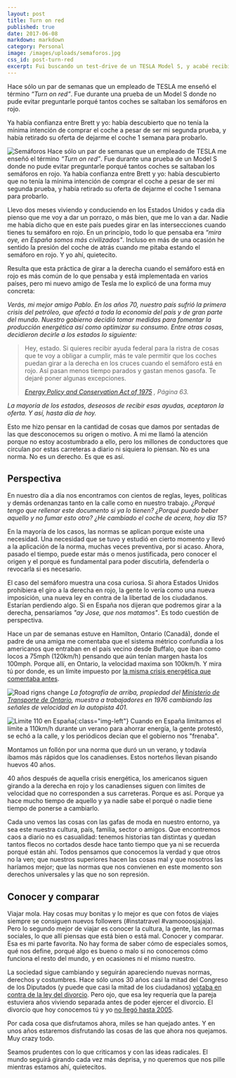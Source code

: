 ```yaml
---
layout: post
title: Turn on red
published: true
date: 2017-06-08
markdown: markdown
category: Personal
image: /images/uploads/semaforos.jpg
css_id: post-turn-red
excerpt: Fui buscando un test-drive de un TESLA Model S, y acabé recibiendo una clase de historia americana.
---
```


Hace sólo un par de semanas que un empleado de TESLA me enseñó el término *“Turn on red”*. Fue durante una prueba de un Model S donde no pude evitar preguntarle porqué tantos coches se saltaban los semáforos en rojo.

Ya había confianza entre Brett y yo: había descubierto que no tenía la mínima intención de comprar el coche a pesar de ser mi segunda prueba, y había retirado su oferta de dejarme el coche 1 semana para probarlo.

![Semáforos](/images/uploads/semaforos.jpg)
Hace sólo un par de semanas que un empleado de TESLA me enseñó el término *“Turn on red”*. Fue durante una prueba de un Model S donde no pude evitar preguntarle porqué tantos coches se saltaban los semáforos en rojo. Ya había confianza entre Brett y yo: había descubierto que no tenía la mínima intención de comprar el coche a pesar de ser mi segunda prueba, y había retirado su oferta de dejarme el coche 1 semana para probarlo.

Llevo dos meses viviendo y conduciendo en los Estados Unidos y cada día pienso que me voy a dar un porrazo, o más bien, que me lo van a dar. Nadie me había dicho que en este país puedes girar en las intersecciones cuando tienes tu semáforo en rojo. En un principio, todo lo que pensaba era *“mira oye, en España somos más civilizados"*. Incluso en más de una ocasión he sentido la presión del coche de atrás cuando me pitaba estando el semáforo en rojo. Y yo ahí, quietecito.

Resulta que esta práctica de girar a la derecha cuando el semáforo está en rojo es más común de lo que pensaba y está implementada en varios países, pero mi nuevo amigo de Tesla me lo explicó de una forma muy concreta:

*Verás, mi mejor amigo Pablo. En los años 70, nuestro país sufrió la primera crisis del petróleo, que afectó a toda la economía del país y de gran parte del mundo. Nuestro gobierno decidió tomar medidas para fomentar la producción energética así como optimizar su consumo. Entre otras cosas, decidieron decirle a los estados lo siguiente:*


>Hey, estado. Si quieres recibir ayuda federal para la ristra de cosas que te voy a obligar a cumplir, más te vale permitir que los coches puedan girar a la derecha en los cruces cuando el semáforo está en rojo. Así pasan menos tiempo parados y gastan menos gasofa. Te dejaré poner algunas excepciones. 
>
> <cite>[Energy Policy and Conservation Act of 1975](https://www.gpo.gov/fdsys/pkg/STATUTE-89/pdf/STATUTE-89-Pg871.pdf) , Página 63.</cite>

*La mayoría de los estados, deseosos de recibir esas ayudas, aceptaron la oferta. Y así, hasta día de hoy.*

Esto me hizo pensar en la cantidad de cosas que damos por sentadas de las que desconocemos su origen o motivo. A mi me llamó la atención porque no estoy acostumbrado a ello, pero los millones de conductores que circulan por estas carreteras a diario ni siquiera lo piensan. No es una norma. No es un derecho. Es que es así.

## Perspectiva

En nuestro día a día nos encontramos con cientos de reglas, leyes, políticas y demás ordenanzas tanto en la calle como en nuestro trabajo. *¿Porqué tengo que rellenar este documento si ya lo tienen? ¿Porqué puedo beber aquello y no fumar esto otro? ¿He cambiado el coche de acera, hoy día 15?*

En la mayoría de los casos, las normas se aplican porque existe una necesidad. Una necesidad que se tuvo y estudió en cierto momento y llevó a la aplicación de la norma, muchas veces preventiva, por si acaso. Ahora, pasado el tiempo, puede estar más o menos justificada, pero conocer el origen y el porqué es fundamental para poder discutirla, defenderla o revocarla si es necesario.

El caso del semáforo muestra una cosa curiosa. Si ahora Estados Unidos prohibiera el giro a la derecha en rojo, la gente lo vería como una nueva imposición, una nueva ley en contra de la libertad de los ciudadanos. Estarían perdiendo algo. Si en España nos dijeran que podremos girar a la derecha, pensaríamos *"ay Jose, que nos matamos"*. Es todo cuestión de perspectiva.

Hace un par de semanas estuve en Hamilton, Ontario (Canadá), donde el padre de una amiga me comentaba que el sistema métrico confundía a los americanos que entraban en el país vecino desde Buffalo, que iban como locos a 75mph (120km/h) pensando que aún tenían margen hasta los 100mph. Porque allí, en Ontario, la velocidad maxima son 100km/h. Y mira tú por donde, es un límite impuesto por [la misma crisis energética que comentaba antes](http://www.mto.gov.on.ca/english/about/mto-100/#1970s).

![Road rigns change](/images/uploads/canada-change-road-sign.jpg)
*La fotografía de arriba, propiedad del [Ministerio de Transporte de Ontario](http://www.mto.gov.on.ca/english/index.shtml), muestra a trabajadores en 1976 cambiando las señales de velocidad en la autopista 401.*

![Limite 110 en España](/images/uploads/velocidad-espana-abc.png){:class="img-left"}
Cuando en España limitamos el límite a 110km/h durante un verano para ahorrar energía, la gente protestó, se echó a la calle, y los periódicos decían que el gobierno nos "frenaba".

Montamos un follón por una norma que duró un un verano, y todavía íbamos más rápidos que los canadienses. Estos norteños llevan pisando huevos 40 años.



40 años después de aquella crisis energética, los americanos siguen girando a la derecha en rojo y los canadienses siguen con límites de velocidad que no corresponden a sus carreteras. Porque es así. Porque ya hace mucho tiempo de aquello y ya nadie sabe el porqué o nadie tiene tiempo de ponerse a cambiarlo.

Cada uno vemos las cosas con las gafas de moda en nuestro entorno, ya sea este nuestra cultura, país, familia, sector o amigos. Que encontremos caos a diario no es casualidad: tenemos historias tan distintas y quedan tantos flecos no cortados desde hace tanto tiempo que ya ni se recuerda porqué están ahí. Todos pensamos que conocemos la verdad y que otros no la ven; que nuestros superiores hacen las cosas mal y que nosotros las haríamos mejor; que las normas que nos convienen en este momento son derechos universales y las que no son represión.

## Conocer y comparar

Viajar mola. Hay cosas muy bonitas y lo mejor es que con fotos de viajes siempre se consiguen nuevos followers (#instatravel #vamoooosjajaja). Pero lo segundo mejor de viajar es conocer la cultura, la gente, las normas sociales, lo que allí piensas que está bien o está mal. Conocer y comparar. Esa es mi parte favorita. No hay forma de saber cómo de especiales somos, qué nos define, porqué algo es bueno o malo si no conocemos cómo funciona el resto del mundo, y en ocasiones ni el mismo nuestro.

La sociedad sigue cambiando y seguirán apareciendo nuevas normas, derechos y costumbres. Hace sólo unos 30 años casi la mitad del Congreso de los Diputados (y puede que casi la mitad de los ciudadanos) [votaba en contra de la ley del divorcio](http://www.europapress.es/otr-press/cronicas/noticia-cumplen-35-anos-ley-divorcio-espana-20160622085944.html). Pero ojo, que esa ley requería que la pareja estuviera años viviendo separada antes de poder ejercer el divorcio. El divorcio que hoy conocemos tú y yo [no llegó hasta 2005](http://www.elmundo.es/elmundo/2005/07/09/espana/1120903826.html).

Por cada cosa que disfrutamos ahora, miles se han quejado antes. Y en unos años estaremos disfrutando las cosas de las que ahora nos quejamos. Muy crazy todo.

Seamos prudentes con lo que criticamos y con las ideas radicales. El mundo seguirá girando cada vez más deprisa, y no queremos que nos pille mientras estamos ahí, quietecitos.
